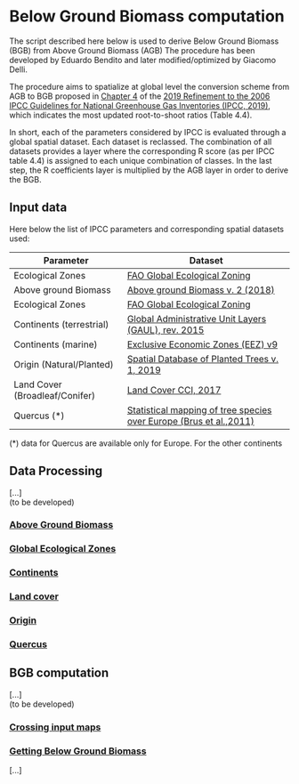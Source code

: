 
# Below Ground Biomass computation

The script described here below is used to derive Below Ground Biomass (BGB) from Above Ground Biomass (AGB)
The procedure has been developed by Eduardo Bendito and later modified/optimized by Giacomo Delli.  

The procedure aims to spatialize at global level the conversion scheme from AGB to BGB proposed in [Chapter 4](https://www.ipcc-nggip.iges.or.jp/public/2019rf/pdf/4_Volume4/19R_V4_Ch04_Forest%20Land.pdf) of the [2019 Refinement to the 2006 IPCC Guidelines for National Greenhouse Gas Inventories (IPCC, 2019)](https://www.ipcc.ch/report/2019-refinement-to-the-2006-ipcc-guidelines-for-national-greenhouse-gas-inventories/), which indicates the most updated root-to-shoot ratios (Table 4.4).  


In short, each of the parameters considered by IPCC is evaluated through a global spatial dataset. Each dataset is reclassed. The combination of all datasets provides a layer where the corresponding R score (as per IPCC table 4.4) is assigned to each unique combination of classes. In the last step, the R coefficients layer is multiplied by the AGB layer in order to derive the BGB.



## Input data

Here below the list of IPCC parameters and corresponding spatial datasets used:

| Parameter                      | Dataset                                                                                                                            |
|--------------------------------|------------------------------------------------------------------------------------------------------------------------------------|
| Ecological Zones               | [FAO Global Ecological Zoning](http://www.fao.org/geonetwork/srv/en/main.home)                                                     |
| Above ground Biomass           | [Above ground Biomass  v. 2 (2018)](https://catalogue.ceda.ac.uk/uuid/84403d09cef3485883158f4df2989b0c)                            |
| Ecological Zones               | [FAO Global Ecological Zoning](http://www.fao.org/geonetwork/srv/en/main.home)                                                     |
| Continents (terrestrial)       | [Global Administrative Unit Layers (GAUL), rev. 2015](http://www.fao.org/geonetwork/srv/en/metadata.show?id=12691)                 |
| Continents (marine)            | [Exclusive Economic Zones (EEZ) v9](http://www.marineregions.org/downloads.php)                                                    |
| Origin (Natural/Planted)       | [Spatial Database of Planted Trees v. 1, 2019](http://data.globalforestwatch.org/datasets/224e00192f6d408fa5147bbfc13b62dd)        |
| Land Cover (Broadleaf/Conifer) | [Land Cover CCI, 2017](http://maps.elie.ucl.ac.be/CCI/viewer/index.html)                                                           |
| Quercus (*)                    | [Statistical mapping of tree species over Europe (Brus et al.,2011)](http://dataservices.efi.int/tree-species-map/register.php)    |  

(*) data for Quercus are available only for Europe. For the other continents

## Data Processing   
[...]  
(to be developed)

### [Above Ground Biomass](https://github.com/giacomo-gcad/carbon/tree/master/bgb_processing/AGB)  

### [Global Ecological Zones](https://github.com/giacomo-gcad/carbon/tree/master/bgb_processing/GEZ_2010)  

### [Continents](https://github.com/giacomo-gcad/carbon/tree/master/bgb_processing/Continents)  

### [Land cover](https://github.com/giacomo-gcad/carbon/tree/master/bgb_processing/LandCover)  

### [Origin](https://github.com/giacomo-gcad/carbon/tree/master/bgb_processing/Plantation)  

### [Quercus](https://github.com/giacomo-gcad/carbon/tree/master/bgb_processing/Quercus)  

## BGB computation   
[...]  
(to be developed)

### [Crossing input maps](https://github.com/giacomo-gcad/carbon/tree/master/bgb_processing/rcl_cross)  

### [Getting Below Ground Biomass](https://github.com/giacomo-gcad/carbon/tree/master/bgb_processing/BGB)  

[...]  


